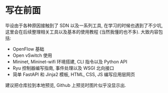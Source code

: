 # 写在前面
毕设由于各种原因接触到了 SDN 以及一系列工具, 在学习的时候也遇到了不少坑, 这里会在后续整理相关工具以及基本的使用教程 (当然我懂的也不多). 大致内容包括:
- OpenFlow 基础
- Open vSwitch 使用
- Mininet, Mininet-wifi 环境搭建, CLI 指令以及 Python API
- Ryu 控制器编写指南, 事件处理以及 WSGI 北向接口
- 简单 FastAPI 和 Jinja2 模板, HTML, CSS, JS 编写应用层网页

建议把仓库拉到本地预览, Github 上预览时图片似乎没显示出.
